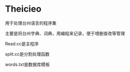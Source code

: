 # Theicieo
用于处理台州语言的程序集

主要是将台州字典、词典，用编程来记录，便于增删查改等管理

Read.cc是主程序

split.cc是分割处理函数

words.txt是数据库模板
